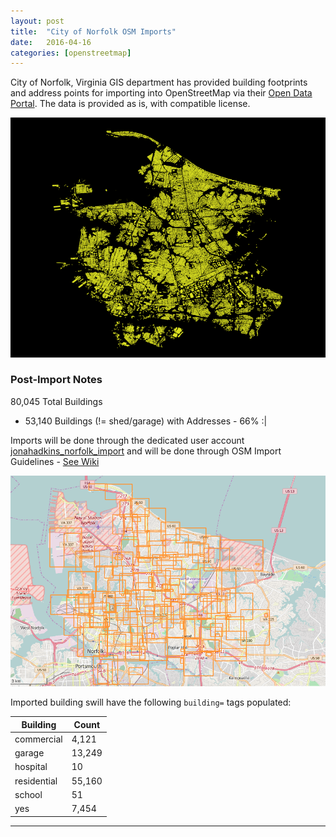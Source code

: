 ```yaml
---
layout: post
title:  "City of Norfolk OSM Imports"
date:   2016-04-16
categories: [openstreetmap]
---
```


City of Norfolk, Virginia GIS department has provided building footprints and address points for importing into OpenStreetMap via their [Open Data Portal](http://data.orf.opendata.arcgis.com/). The data is provided as is, with compatible license.

![](https://raw.githubusercontent.com/jonahadkins/norfolk-OSM-imports/master/norfolk_qgis.png)


### Post-Import Notes  

80,045 Total Buildings  
* 53,140 Buildings (!= shed/garage) with Addresses - 66%  :|  

Imports will be done through the dedicated user account [jonahadkins_norfolk_import](https://www.openstreetmap.org/user/jonahadkins_norfolk_imports) and will be done through OSM Import Guidelines - [See Wiki](https://wiki.openstreetmap.org/wiki/City_of_Norfolk)  

![](https://raw.githubusercontent.com/jonahadkins/norfolk-OSM-imports/master/post-orf.png)  

Imported building swill have the following `building=` tags populated:  

| Building  |   Count |
| ------------- | ------------- |
| commercial  | 4,121  |
| garage  | 13,249  |
| hospital  | 10  |
| residential  | 55,160  |
| school  | 51  |
| yes  | 7,454  |

---
